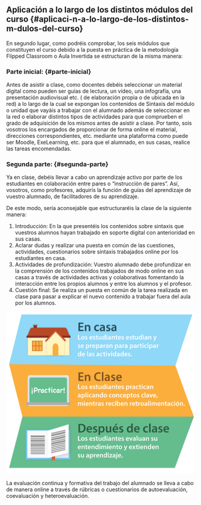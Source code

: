 ## Aplicación a lo largo de los distintos módulos del curso {#aplicaci-n-a-lo-largo-de-los-distintos-m-dulos-del-curso}

En segundo lugar, como podréis comprobar, los seis módulos que constituyen el curso debido a la puesta en práctica de la metodología Flipped Classroom o Aula Invertida se estructuran de la misma manera:

### Parte inicial: {#parte-inicial}

Antes de asistir a clase, como docentes debéis seleccionar un material digital como pueden ser guías de lectura, un vídeo, una infografía, una presentación audiovisual etc. ( de elaboración propia o de ubicada en la red) a lo largo de la cual se expongan los contenidos de Sintaxis del módulo o unidad que vayáis a trabajar con el alumnado además de seleccionar en la red o elaborar distintos tipos de actividades para que comprueben el grado de adquisición de los mismos antes de asistir a clase. Por tanto, sois vosotros los encargados de proporcionar de forma online el material, direcciones correspondientes, etc. mediante una plataforma como puede ser Moodle, ExeLearning, etc. para que el alumnado, en sus casas, realice las tareas encomendadas.

### Segunda parte: {#segunda-parte}

Ya en clase, debéis llevar a cabo un aprendizaje activo por parte de los estudiantes en colaboración entre pares o “instrucción de pares”. Así, vosotros, como profesores, adquirís la función de guías del aprendizaje de vuestro alumnado, de facilitadores de su aprendizaje.

De este modo, sería aconsejable que estructuraréis la clase de la siguiente manera:

1.  Introducción: En la que presentéis los contenidos sobre sintaxis que vuestros alumnos hayan trabajado en soporte digital con anterioridad en sus casas.
2.  Aclarar dudas y realizar una puesta en común de las cuestiones, actividades, cuestionarios sobre sintaxis trabajados online por los estudiantes en casa.
3.  Actividades de profundización: Vuestro alumnado debe profundizar en la comprensión de los contenidos trabajados de modo online en sus casas a través de actividades activas y colaborativas fomentando la interacción entre los propios alumnos y entre los alumnos y el profesor.
4.  Cuestión final: Se realiza un puesta en común de la tarea realizada en clase para pasar a explicar el nuevo contenido a trabajar fuera del aula  por los alumnos.

![](images/image112.png)

La evaluación continua y formativa del trabajo del alumnado se lleva a cabo de manera online a través de rúbricas o cuestionarios de autoevaluación, coevaluación y heteroevaluación.
